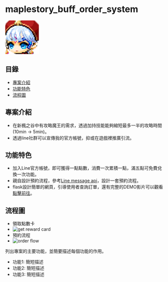 # maplestory_buff_order_system

![專案徽標或截圖](/static/001.png)

## 目錄

- [專案介紹](#專案介紹)
- [功能特色](#功能特色)
- [流程圖](#流程圖)


## 專案介紹

- 在新楓之谷中有攻略魔王的需求，透過加持技能能夠縮短最多一半的攻略時間(10min -> 5min)。
- 透過line社群可以宣傳我的官方帳號，抑或在遊戲裡推廣引流。

## 功能特色

- 加入Line官方帳號，即可獲得一點點數，消費一次累積一點，滿五點可免費兌換一次功能。
- 親自設計預約流程，參考[Line message api](https://developers.line.biz/en/reference/messaging-api/#common-specifications)，設計一套預約流程。
- flask設計簡單的網頁，引導使用者查詢訂單，還有完整的DEMO影片可以觀看[點擊前往](https://aws01.mingbuff.online/)。

## 流程圖
- 領取點數卡
- ![get reward card](https://truth.bahamut.com.tw/s01/202411/b048c4570a1b3209fe70a48819ab35ab.PNG)
- 預約流程
- ![order flow](https://truth.bahamut.com.tw/s01/202411/108b01ff7e1dac7f501f0aac0d4ded47.PNG)





列出專案的主要功能，並簡要描述每個功能的作用。

- 功能1: 簡短描述
- 功能2: 簡短描述
- 功能3: 簡短描述


